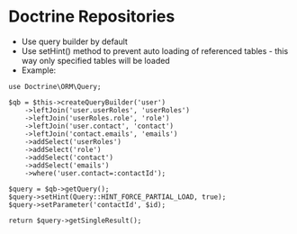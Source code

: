 # Doctrine Repositories #

* Use query builder by default
* Use setHint() method to prevent auto loading of referenced tables - this way only specified tables will be loaded
* Example:

```
use Doctrine\ORM\Query;
```

```
$qb = $this->createQueryBuilder('user')
    ->leftJoin('user.userRoles', 'userRoles')
    ->leftJoin('userRoles.role', 'role')
    ->leftJoin('user.contact', 'contact')
    ->leftJoin('contact.emails', 'emails')
    ->addSelect('userRoles')
    ->addSelect('role')
    ->addSelect('contact')
    ->addSelect('emails')
    ->where('user.contact=:contactId');

$query = $qb->getQuery();
$query->setHint(Query::HINT_FORCE_PARTIAL_LOAD, true);
$query->setParameter('contactId', $id);

return $query->getSingleResult();
```
